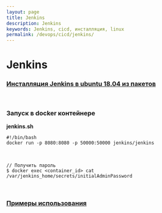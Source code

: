 ```yaml
---
layout: page
title: Jenkins
description: Jenkins
keywords: Jenkins, cicd, инсталляция, linux
permalink: /devops/cicd/jenkins/
---
```


# Jenkins

### [Инсталляция Jenkins в ubuntu 18.04 из пакетов](//javadev.org/devtools/cicd/jenkins/install/ubuntu/20.04/)

<br/>

### Запуск в docker контейнере

**jenkins.sh**

```
#!/bin/bash
docker run -p 8080:8080 -p 50000:50000 jenkins/jenkins
```

<br/>

    // Получить пароль
    $ docker exec <container_id> cat /var/jenkins_home/secrets/initialAdminPassword

<br/>

### [Примеры использования](https://github.com/webmakaka/Learn-DevOps-CI-CD-with-Jenkins-using-Pipelines-and-Docker)
